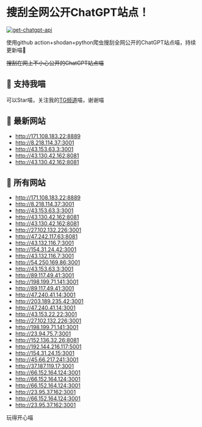 # 搜刮全网公开ChatGPT站点！

[![get-chatgpt-api](https://github.com/PuddinCat/Free-ChatGPT-ChatBot/actions/workflows/main.yaml/badge.svg)](https://github.com/PuddinCat/Free-ChatGPT-ChatBot/actions/workflows/main.yaml)

使用github action+shodan+python爬虫搜刮全网公开的ChatGPT站点喵，持续更新喵🥳

~~搜刮在网上不小心公开的ChatGPT站点喵~~

## 🚀 支持我喵

可以Star喵，关注我的[TG频道](https://t.me/puddin_share)喵，谢谢喵

## 📖 最新网站

- http://171.108.183.22:8889
- http://8.218.114.37:3001
- http://43.153.63.3:3001
- http://43.130.42.162:8081
- http://43.130.42.162:8081


## 📖 所有网站

- http://171.108.183.22:8889
- http://8.218.114.37:3001
- http://43.153.63.3:3001
- http://43.130.42.162:8081
- http://43.130.42.162:8081
- http://27.102.132.226:3001
- http://47.242.117.63:8081
- http://43.132.116.7:3001
- http://154.31.24.42:3001
- http://43.132.116.7:3001
- http://54.250.169.86:3001
- http://43.153.63.3:3001
- http://89.117.49.41:3001
- http://198.199.71.141:3001
- http://89.117.49.41:3001
- http://47.240.41.14:3001
- http://203.189.235.42:3001
- http://47.240.41.14:3001
- http://43.153.22.22:3001
- http://27.102.132.226:3001
- http://198.199.71.141:3001
- http://23.94.75.7:3001
- http://152.136.32.26:8081
- http://192.144.216.117:5001
- http://154.31.24.15:3001
- http://45.66.217.241:3001
- http://37.187.119.17:3001
- http://66.152.164.124:3001
- http://66.152.164.124:3001
- http://66.152.164.124:3001
- http://23.95.37.162:3001
- http://66.152.164.124:3001
- http://23.95.37.162:3001


玩得开心喵

